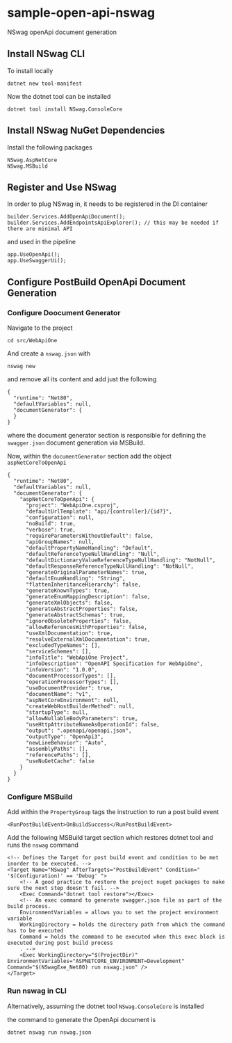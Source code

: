 # sample-open-api-nswag
NSwag openApi document generation

## Install NSwag CLI
To install locally
```
dotnet new tool-manifest
```
Now the dotnet tool can be installed
```
dotnet tool install NSwag.ConsoleCore
```

## Install NSwag NuGet Dependencies
Install the following packages
```
NSwag.AspNetCore
NSwag.MSBuild
```

## Register and Use NSwag
In order to plug NSwag in, it needs to be registered in the DI container
```
builder.Services.AddOpenApiDocument();
builder.Services.AddEndpointsApiExplorer(); // this may be needed if there are minimal API
```

and used in the pipeline
```
app.UseOpenApi();
app.UseSwaggerUi();
```

## Configure PostBuild OpenApi Document Generation

### Configure Doocument Generator
Navigate to the project
```
cd src/WebApiOne
```

And create a `nswag.json` with
```
nswag new
```

and remove all its content and add just the following
```
{
  "runtime": "Net80",
  "defaultVariables": null,
  "documentGenerator": {    
  }
}
```
where the document generator section is responsible for defining the `swagger.json` document generation
via MSBuild.

Now, within the `documentGenerator` section add the object `aspNetCoreToOpenApi`

```
{
  "runtime": "Net80",
  "defaultVariables": null,
  "documentGenerator": {
    "aspNetCoreToOpenApi": {
      "project": "WebApiOne.csproj",
      "defaultUrlTemplate": "api/{controller}/{id?}",
      "configuration": null,
      "noBuild": true,
      "verbose": true,
      "requireParametersWithoutDefault": false,
      "apiGroupNames": null,
      "defaultPropertyNameHandling": "Default",
      "defaultReferenceTypeNullHandling": "Null",
      "defaultDictionaryValueReferenceTypeNullHandling": "NotNull",
      "defaultResponseReferenceTypeNullHandling": "NotNull",
      "generateOriginalParameterNames": true,
      "defaultEnumHandling": "String",
      "flattenInheritanceHierarchy": false,
      "generateKnownTypes": true,
      "generateEnumMappingDescription": false,
      "generateXmlObjects": false,
      "generateAbstractProperties": false,
      "generateAbstractSchemas": true,
      "ignoreObsoleteProperties": false,
      "allowReferencesWithProperties": false,
      "useXmlDocumentation": true,
      "resolveExternalXmlDocumentation": true,
      "excludedTypeNames": [],
      "serviceSchemes": [],
      "infoTitle": "WebApiOne Project",
      "infoDescription": "OpenAPI Specification for WebApiOne",
      "infoVersion": "1.0.0",
      "documentProcessorTypes": [],
      "operationProcessorTypes": [],
      "useDocumentProvider": true,
      "documentName": "v1",
      "aspNetCoreEnvironment": null,
      "createWebHostBuilderMethod": null,
      "startupType": null,
      "allowNullableBodyParameters": true,
      "useHttpAttributeNameAsOperationId": false,
      "output": ".openapi/openapi.json",
      "outputType": "OpenApi3",
      "newLineBehavior": "Auto",
      "assemblyPaths": [],
      "referencePaths": [],
      "useNuGetCache": false
    }
  }
}
```

### Configure MSBuild
Add within the `PropertyGroup` tags the instruction to run a post build event
```
<RunPostBuildEvent>OnBuildSuccess</RunPostBuildEvent>
```

Add the following MSBuild target section which restores dotnet tool and runs the `nswag` command 
```
<!-- Defines the Target for post build event and condition to be met inorder to be executed. -->
<Target Name="NSwag" AfterTargets="PostBuildEvent" Condition=" '$(Configuration)' == 'Debug' ">
    <!-- A good practice to restore the project nuget packages to make sure the next step doesn't fail. -->
    <Exec Command="dotnet tool restore"></Exec>
    <!-- An exec command to generate swagger.json file as part of the build process.
    EnvironmentVariables = allows you to set the project environment variable
    WorkingDirectory = holds the directory path from which the command has to be executed
    Command = holds the command to be executed when this exec block is executed during post build process
    . -->
    <Exec WorkingDirectory="$(ProjectDir)" EnvironmentVariables="ASPNETCORE_ENVIRONMENT=Development" Command="$(NSwagExe_Net80) run nswag.json" />
</Target>
```

### Run nswag in CLI
Alternatively, assuming the dotnet tool `NSwag.ConsoleCore` is installed

the command to generate the OpenApi document is
```
dotnet nswag run nswag.json
```